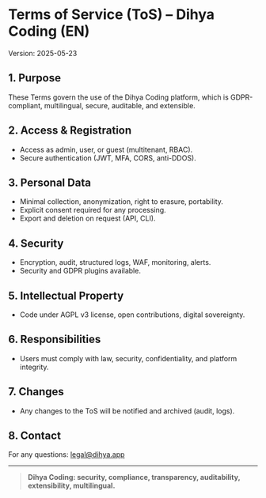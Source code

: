 # Terms of Service (ToS) – Dihya Coding (EN)

Version: 2025-05-23

## 1. Purpose
These Terms govern the use of the Dihya Coding platform, which is GDPR-compliant, multilingual, secure, auditable, and extensible.

## 2. Access & Registration
- Access as admin, user, or guest (multitenant, RBAC).
- Secure authentication (JWT, MFA, CORS, anti-DDOS).

## 3. Personal Data
- Minimal collection, anonymization, right to erasure, portability.
- Explicit consent required for any processing.
- Export and deletion on request (API, CLI).

## 4. Security
- Encryption, audit, structured logs, WAF, monitoring, alerts.
- Security and GDPR plugins available.

## 5. Intellectual Property
- Code under AGPL v3 license, open contributions, digital sovereignty.

## 6. Responsibilities
- Users must comply with law, security, confidentiality, and platform integrity.

## 7. Changes
- Any changes to the ToS will be notified and archived (audit, logs).

## 8. Contact
For any questions: legal@dihya.app

---

> **Dihya Coding: security, compliance, transparency, auditability, extensibility, multilingual.**
